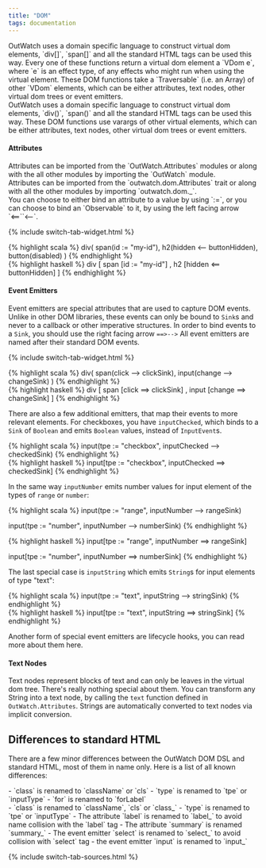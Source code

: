 ```yaml
---
title: "DOM"
tags: documentation
---
```


<div class="lang-specific purescript" markdown="1">
OutWatch uses a domain specific language to construct virtual dom elements, `div[]`, `span[]` and all the standard HTML tags can be used this way.
Every one of these functions return a virtual dom element a `VDom e`, where `e` is an effect type, of any effects who might run when using the virtual element.
These DOM functions take a `Traversable` (i.e. an Array) of other `VDom` elements, which can be either attributes,
text nodes, other virtual dom trees or event emitters.
</div>

<div class="lang-specific scala" markdown="1">
OutWatch uses a domain specific language to construct virtual dom elements, `div()`, `span()` and all the standard HTML tags can be used this way. These DOM functions use varargs of other virtual elements, which can be either attributes, text nodes, other virtual dom trees or event emitters.
</div>

#### Attributes
<div class="lang-specific purescript" markdown="1">
Attributes can be imported from the `OutWatch.Attributes` modules or along with the all other modules by importing the `OutWatch` module.
</div>
<div class="lang-specific scala" markdown="1">
Attributes can be imported from the `outwatch.dom.Attributes` trait or along with all the other modules by importing `outwatch.dom._`.
</div>
You can choose to either bind an attribute to a value by using `:=`, or you can choose to bind an `Observable` to it, by using the left facing arrow <span class="lang-specific purescript" markdown="1">`<==`</span><span class="lang-specific scala" markdown="1">`<--`</span>.


{% include switch-tab-widget.html %}
<div class="lang-specific scala">
{% highlight scala %}
div(
  span(id := "my-id"),
  h2(hidden <-- buttonHidden),
  button(disabled)
)
{% endhighlight %}
</div>
<div class="lang-specific purescript">
{% highlight haskell %}
div
  [ span [id := "my-id"]
  , h2 [hidden <== buttonHidden]
  ]
{% endhighlight %}
</div>


#### Event Emitters

Event emitters are special attributes that are used to capture DOM events.
Unlike in other DOM libraries, these events can only be bound to `Sink`s and never to a callback or other imperative structures.
In order to bind events to a `Sink`, you should use the right facing arrow <span class="lang-specific purescript" markdown="1">`==>`</span><span class="lang-specific scala" markdown="1">`-->`</span>
All event emitters are named after their standard DOM events.

{% include switch-tab-widget.html %}
<div class="lang-specific scala">
{% highlight scala %}
div(
  span(click --> clickSink),
  input(change --> changeSink)
)
{% endhighlight %}
</div>
<div class="lang-specific purescript">
{% highlight haskell %}
div
  [ span [click ==> clickSink]
  , input [change ==> changeSink]
  ]
{% endhighlight %}
</div>

There are also a few additional emitters, that map their events to more relevant elements.
For checkboxes, you have `inputChecked`, which binds to a `Sink` of `Boolean` and emits `Boolean` values, instead of `InputEvent`s.

<div class="lang-specific scala">
{% highlight scala %}
input(tpe := "checkbox", inputChecked --> checkedSink)
{% endhighlight %}
</div>
<div class="lang-specific purescript">
{% highlight haskell %}
input[tpe := "checkbox", inputChecked ==> checkedSink]
{% endhighlight %}
</div>

In the same way `inputNumber` emits number values for input element of the types of `range` or `number`:

<div class="lang-specific scala">
{% highlight scala %}
input(tpe := "range", inputNumber --> rangeSink)

input(tpe := "number", inputNumber --> numberSink)
{% endhighlight %}
</div>
<div class="lang-specific purescript">
{% highlight haskell %}
input[tpe := "range", inputNumber ==> rangeSink]

input[tpe := "number", inputNumber ==> numberSink]
{% endhighlight %}
</div>

The last special case is `inputString` which emits `String`s for input elements of type "text":
<div class="lang-specific scala">
{% highlight scala %}
input(tpe := "text", inputString --> stringSink)
{% endhighlight %}
</div>
<div class="lang-specific purescript">
{% highlight haskell %}
input[tpe := "text", inputString ==> stringSink]
{% endhighlight %}
</div>

Another form of special event emitters are lifecycle hooks, you can read more about them <a onclick="window.location='/lifecycle-hooks'+window.location.search;">here</a>.

#### Text Nodes

Text nodes represent blocks of text and can only be leaves in the virtual dom tree.
There's really nothing special about them.
<span class="lang-specific purescript" markdown="1">
You can transform any String into a text node, by calling the `text` function defined in `OutWatch.Attributes`.
</span>
<span class="lang-specific scala" markdown="1">
Strings are automatically converted to text nodes via implicit conversion.
</span>


## Differences to standard HTML

There are a few minor differences between the OutWatch DOM DSL and standard HTML, most of them in name only.
Here is a list of all known differences:
<div class="lang-specific scala" markdown="1">
- `class` is renamed to `className` or `cls`
- `type` is renamed to `tpe` or `inputType`
- `for` is renamed to `forLabel`
</div>

<div class="lang-specific purescript" markdown="1">
- `class` is renamed to `className`, `cls` or `class_`
- `type` is renamed to `tpe` or `inputType`
- The attribute `label` is renamed to `label_` to avoid name collision with the `label` tag
- The attribute `summary` is renamed `summary_`
- The event emitter `select` is renamed to `select_` to avoid collision with `select` tag
- the event emitter `input` is renamed to `input_`
</div>

{% include switch-tab-sources.html %}
